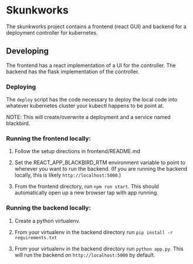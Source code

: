 # Skunkworks

The skunkworks project contains a frontend (react GUI) and backend for
a deployment controller for kubernetes.

## Developing

The frontend has a react implementation of a UI for the
controller. The backend has the flask implementation of the
controller.

### Deploying

The `deploy` script has the code necessary to deploy the local code
into whatever kubernetes cluster your kubectl happens to be point at.

NOTE: This will create/overwrite a deployment and a service named blackbird.

### Running the frontend locally:

1. Follow the setup directions in frontend/README.md

2. Set the REACT_APP_BLACKBIRD_RTM environment variable to point to
   wherever you want to run the backend. (If you are running the backend
   locally, this is likely `http://localhost:5000`.)

3. From the frontend directory, run `npm run start`. This should
   automatically open up a new browser tap with app running.

### Running the backend locally:

1. Create a python virtualenv.

2. From your virtualenv in the backend directory run `pip install -r requirements.txt`

3. From your virtualenv in the backend directory run `python app.py`.
   This will run the backend on `http://localhost:5000` by default.

